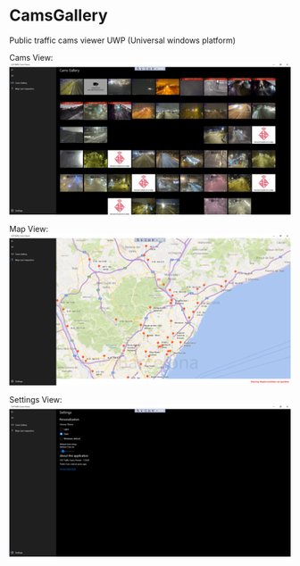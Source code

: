# CamsGallery
Public traffic cams viewer UWP (Universal windows platform)

Cams View:
![](https://github.com/abadiag/CamsGallery/blob/main/AppImages/CamsCaptureDark.PNG?raw=true)

Map View:
![](https://github.com/abadiag/CamsGallery/blob/main/AppImages/MapView.PNG?raw=true)

Settings View:
![](https://github.com/abadiag/CamsGallery/blob/main/AppImages/SettingsView.PNG?raw=true)
